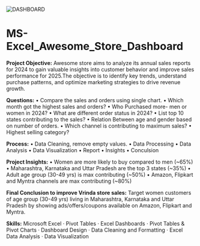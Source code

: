 ![DASHBOARD](https://github.com/user-attachments/assets/0a611864-4d77-4981-a5f4-85fdca5c3316)

# MS-Excel_Awesome_Store_Dashboard
**Project Objective:** 
Awesome store aims to analyze its annual sales reports for 2024 to gain valuable insights into customer behavior and improve sales performance for 2025.The objective is to identify key trends, understand purchase patterns, and optimize marketing strategies to drive revenue growth.

**Questions:**
• Compare the sales and orders using single chart.
• Which month got the highest sales and orders?
• Who Purchased more- men or women in 2024?
• What are different order status in 2024?
• List top 10 states contributing to the sales?
• Relation Between age and gender based on number of orders.
• Which channel is contributing to maximum sales?
• Highest selling category?

**Process:**
• Data Cleaning, remove empty values.
• Data Processing
• Data Analysis
• Data Visualization
• Report
• Insights
• Conculsion

**Project Insights:**
• Women are more likely to buy compared to men (~65%)
• Maharashtra, Karnataka and Uttar Pradesh are the top 3 states (~35%)
• Adult age group (30-49 yrs) is max contributing (~50%)
• Amazon, Flipkart and Myntra channels are max contributing (~80%)

**Final Conclusion to improve Vrinda store sales:**
Target women customers of age group (30-49 yrs) living in Maharashtra, Karnataka and Uttar Pradesh by showing ads/offers/coupons available on Amazon, Flipkart and Myntra.

**Skills:** Microsoft Excel · Pivot Tables · Excel Dashboards · Pivot Tables & Pivot Charts · Dashboard Design · Data Cleaning and Formatting · Excel Data Analysis · Data Visualization
